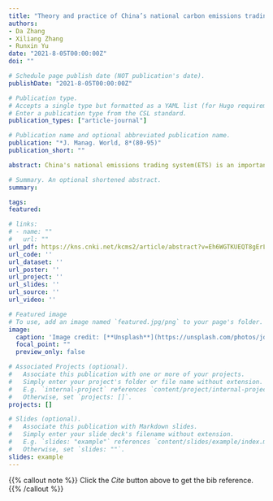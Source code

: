 ```yaml
---
title: "Theory and practice of China’s national carbon emissions trading system"
authors:
- Da Zhang
- Xiliang Zhang
- Runxin Yu
date: "2021-8-05T00:00:00Z"
doi: ""

# Schedule page publish date (NOT publication's date).
publishDate: "2021-8-05T00:00:00Z"

# Publication type.
# Accepts a single type but formatted as a YAML list (for Hugo requirements).
# Enter a publication type from the CSL standard.
publication_types: ["article-journal"]

# Publication name and optional abbreviated publication name.
publication: "*J. Manag. World, 8*(80-95)"
publication_short: ""

abstract: China's national emissions trading system(ETS) is an important policy innovation in China's energy and climate policies, m arking a significant shift from command-and-control instruments to market-based approaches.China's national ETS will play a key rol e in promoting carbon peaking and carbon neutrality. It will become the largest ETS globally once launched and greatly influence the future development of the global carbon pricing regime.The design of China's ETS needs to incorporate economic theory and interna tional experiences, but more importantly, it should fully consider China's current situation and develop a system with Chinese charact eristics. China's national ETS needs to be aligned with the country's macro-economic goals, including carbon peaking, carbon neutrali ty, and high-quality development. It needs to balance short-term goals and long-term targets and equity and efficiency in the proces s of its development step by step. In addition, it should be coordinated with the electricity market reform and stay compatible with ot her international carbon markets.At the initial phase, China's national ETS is a rate-based rather than a mass-based system. The alloca tion of allowances to firms in each sector is based on their actual output levels and corresponding benchmark emissions-output ratio,which should be an appropriate efficiency imrovement target for that sector. China's national ETS is essentially a multi-sector tradabl e performance standard(TPS) and will serve as a tax or subsidy for firms with different emissions intensities. China chooses the TPS ra ther than a fixed cap for three reasons: first, the TPS is more appropriate for economies with faster growth as the output level is more uncertain; second, it is more politically appealing,third, it could be better aligned with China's near-term emissions reduction target,which is based on emissions intensity. Therefore, China's national ETS has a flexible emissions cap associated with actual output levels of covered sectors, rather than a fixed cap. The cap is also determined by the choice of benchmarks, reflecting an idea of combining "bottom-up" and "top-down" in the cap-setting process. As China's electricity and heat sector is still in the process of market reform,carbon prices cannot be fully passed from producers to consumers. To incorporate consumers' emissions reduction responsibility and achieve their emissions reduction potential, China's ETS currently accounts for both direct emissions and indirect emissions associate d with electricity an heat consumed by regulated firms.At the time of writing, China's national ETS is ready for formal operation. Key measures on the cap setting, allowance allocation, permit trading, along with monitoring, reporting, and verification(MRV) mechanis m, have been formulated through a series of regulations and technical specifications. The permit registration system, permit trading s ystem, and settiement system are also completed. The first compliance cycle of China's national ETS has been officially started from 2021, covering the power generation sector as the first regulated industry, with 2225 power generators(or combined heat and power g enerators) covered During the 14 th Five-Year Plan period, China's national ETS should strive to cover all the eight key energy-intensiv e and emissions-intensive industries. It should set the cap and benchmarks following the "strctly controlling emissions increase" prin ciple to facilitate carbon peaking before 2030. During the 15 th Five-Year Plan period, sector and firm coverage of the national ETS sh ould be further expanded. The cap setting and benchmark would be determined following the "steadily decreasing emissions* princi ple. The proportion of permits for auction should gradually increase, promoting the role of the national ETS in achieving China's carb on peaking and carbon neutrality targets.

# Summary. An optional shortened abstract.
summary:

tags:
featured:

# links:
# - name: ""
#   url: ""
url_pdf: https://kns.cnki.net/kcms2/article/abstract?v=Eh6WGTKUEQT8gErLh8ruAeb5XYHppAGILhwLFIkrh75kzVwfEXBArFzMToVm0qRVtOHXsjx2EGKDMjenMh-9oJAiDNDFQOWAAKElg7nYT9IKxA3wn37e1CGkQMqtvTgQy0224xqVLCKS5RYELAclIqTkJmFcYmwDbxixlQOXK3SqZ7K4mht2qg==&uniplatform=NZKPT&language=CHS
url_code: ''
url_dataset: ''
url_poster: ''
url_project: ''
url_slides: ''
url_source: ''
url_video: ''

# Featured image
# To use, add an image named `featured.jpg/png` to your page's folder. 
image:
  caption: 'Image credit: [**Unsplash**](https://unsplash.com/photos/jdD8gXaTZsc)'
  focal_point: ""
  preview_only: false

# Associated Projects (optional).
#   Associate this publication with one or more of your projects.
#   Simply enter your project's folder or file name without extension.
#   E.g. `internal-project` references `content/project/internal-project/index.md`.
#   Otherwise, set `projects: []`.
projects: []

# Slides (optional).
#   Associate this publication with Markdown slides.
#   Simply enter your slide deck's filename without extension.
#   E.g. `slides: "example"` references `content/slides/example/index.md`.
#   Otherwise, set `slides: ""`.
slides: example
---
```


{{% callout note %}}
Click the *Cite* button above to get the bib reference.
{{% /callout %}}

